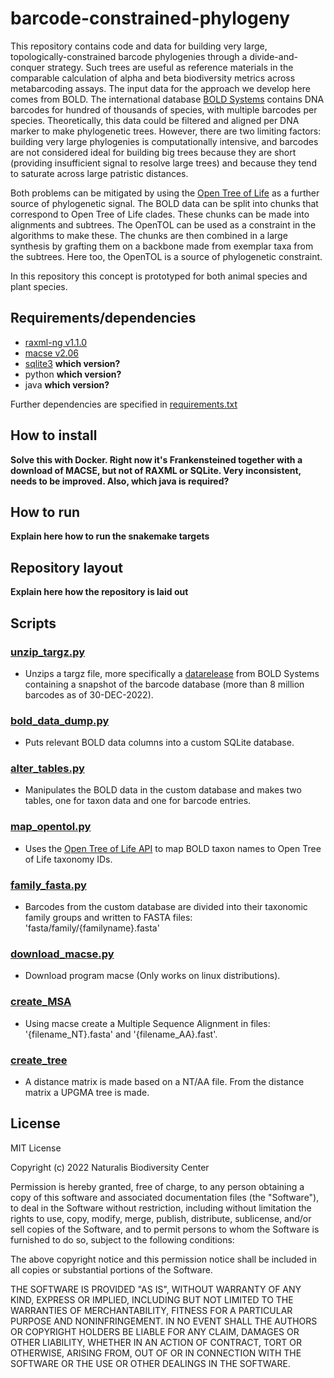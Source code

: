 # barcode-constrained-phylogeny
This repository contains code and data for building very large, topologically-constrained barcode phylogenies through a divide-and-conquer strategy. Such trees are useful as reference materials in the comparable calculation of alpha and beta biodiversity metrics across metabarcoding assays. The input data for the approach we develop here comes from BOLD. The international database [BOLD Systems](https://www.boldsystems.org/index.php) contains DNA barcodes for hundred of thousands of species, with multiple barcodes per species. Theoretically, this data could be filtered and aligned per DNA marker to make phylogenetic trees. However, there are two limiting factors: building very large phylogenies is computationally intensive, and barcodes are not considered ideal for building big trees because they are short (providing insufficient signal to resolve large trees) and because they tend to saturate across large patristic distances.

Both problems can be mitigated by using the [Open Tree of Life](https://tree.opentreeoflife.org/opentree/argus/opentree13.4@ott93302) as a further source of phylogenetic signal. The BOLD data can be split into chunks that correspond to Open Tree of Life clades. These chunks can be made into alignments and subtrees. The OpenTOL can be used as a constraint in the algorithms to make these. The chunks are then combined in a large synthesis by grafting them on a backbone made from exemplar taxa from the subtrees. Here too, the OpenTOL is a source of phylogenetic constraint.

In this repository this concept is prototyped for both animal species and plant species.

## Requirements/dependencies

- [raxml-ng v1.1.0](https://github.com/amkozlov/raxml-ng/releases)
- [macse v2.06](https://bioweb.supagro.inra.fr/macse/releases/macse_v2.06.jar)
- [sqlite3](https://sqlite.org/download.html) **which version?**
- python **which version?**
- java **which version?**

Further dependencies are specified in [requirements.txt](requirements.txt)

## How to install

**Solve this with Docker. Right now it's Frankensteined together with a download of MACSE, but not of RAXML or SQLite. Very inconsistent, needs to be improved. Also, which java is required?**

## How to run

**Explain here how to run the snakemake targets**

## Repository layout

**Explain here how the repository is laid out**

## Scripts
### [unzip_targz.py](https://github.com/naturalis/barcode-constrained-phylogeny/blob/main/src/unzip_targz.py)
- Unzips a targz file, more specifically a [datarelease](https://www.boldsystems.org/index.php/datapackage?id=BOLD_Public.30-Dec-2022) from BOLD Systems containing a snapshot of the barcode database (more than 8 million barcodes as of 30-DEC-2022).

### [bold_data_dump.py](https://github.com/naturalis/barcode-constrained-phylogeny/blob/main/src/bold_data_dump.py) 
- Puts relevant BOLD data columns into a custom SQLite database.

### [alter_tables.py](https://github.com/naturalis/barcode-constrained-phylogeny/blob/main/src/alter_tables.py)
- Manipulates the BOLD data in the custom database and makes two tables, one for taxon data and one for barcode entries.

### [map_opentol.py](https://github.com/naturalis/barcode-constrained-phylogeny/blob/main/src/map_opentol.py)
- Uses the [Open Tree of Life API](https://github.com/OpenTreeOfLife/germinator/wiki/TNRS-API-v3#match_names) to map BOLD taxon names to Open Tree of Life taxonomy IDs. 

### [family_fasta.py](https://github.com/naturalis/barcode-constrained-phylogeny/blob/main/src/family_fasta.py)
- Barcodes from the custom database are divided into their taxonomic family groups and written to FASTA files: 'fasta/family/{familyname}.fasta'

### [download_macse.py](https://github.com/naturalis/barcode-constrained-phylogeny/blob/macse/src/download_macse.py)
- Download program macse (Only works on linux distributions).

### [create_MSA](https://github.com/naturalis/barcode-constrained-phylogeny/blob/macse/src/create_MSA.py)
- Using macse create a Multiple Sequence Alignment in files: '{filename_NT}.fasta' and '{filename_AA}.fast'.

### [create_tree](https://github.com/naturalis/barcode-constrained-phylogeny/blob/macse/src/create_tree.py)
- A distance matrix is made based on a NT/AA file. From the distance matrix a UPGMA tree is made. 

## License

MIT License

Copyright (c) 2022 Naturalis Biodiversity Center

Permission is hereby granted, free of charge, to any person obtaining a copy
of this software and associated documentation files (the "Software"), to deal
in the Software without restriction, including without limitation the rights
to use, copy, modify, merge, publish, distribute, sublicense, and/or sell
copies of the Software, and to permit persons to whom the Software is
furnished to do so, subject to the following conditions:

The above copyright notice and this permission notice shall be included in all
copies or substantial portions of the Software.

THE SOFTWARE IS PROVIDED "AS IS", WITHOUT WARRANTY OF ANY KIND, EXPRESS OR
IMPLIED, INCLUDING BUT NOT LIMITED TO THE WARRANTIES OF MERCHANTABILITY,
FITNESS FOR A PARTICULAR PURPOSE AND NONINFRINGEMENT. IN NO EVENT SHALL THE
AUTHORS OR COPYRIGHT HOLDERS BE LIABLE FOR ANY CLAIM, DAMAGES OR OTHER
LIABILITY, WHETHER IN AN ACTION OF CONTRACT, TORT OR OTHERWISE, ARISING FROM,
OUT OF OR IN CONNECTION WITH THE SOFTWARE OR THE USE OR OTHER DEALINGS IN THE
SOFTWARE.
